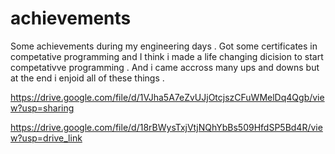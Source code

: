 # achievements
Some achievements during my engineering days . Got some certificates in competative programming and I think i made a life changing dicision to start competativve programming .
And i came accross many ups and downs but at the end i enjoid all of these things .




https://drive.google.com/file/d/1VJha5A7eZvUJjOtcjszCFuWMelDq4Qgb/view?usp=sharing






https://drive.google.com/file/d/18rBWysTxjVtjNQhYbBs509HfdSP5Bd4R/view?usp=drive_link
